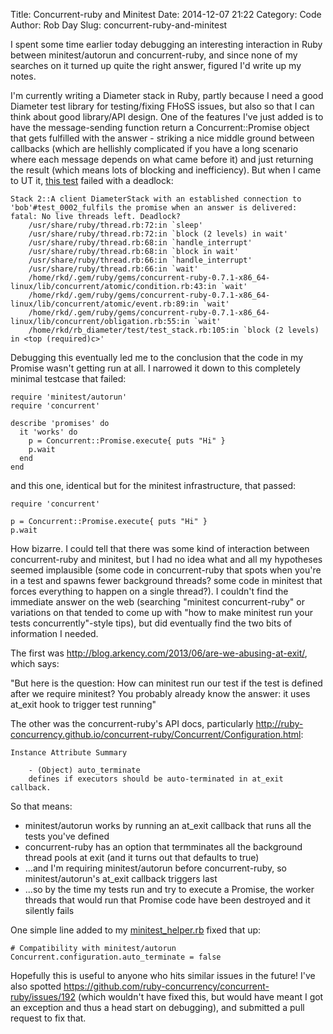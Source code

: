 Title: Concurrent-ruby and Minitest
Date: 2014-12-07 21:22
Category: Code
Author: Rob Day
Slug: concurrent-ruby-and-minitest

I spent some time earlier today debugging an interesting interaction in Ruby between minitest/autorun and concurrent-ruby, and since none of my searches on it turned up quite the right answer, figured I'd write up my notes.

I'm currently writing a Diameter stack in Ruby, partly because I need a good Diameter test library for testing/fixing FHoSS issues, but also so that I can think about good library/API design. One of the features I've just added is to have the message-sending function return a Concurrent::Promise object that gets fulfilled with the answer - striking a nice middle ground between callbacks (which are hellishly complicated if you have a long scenario where each message depends on what came before it) and just returning the result (which means lots of blocking and inefficiency). But when I came to UT it, [this test](https://github.com/rkday/ruby-diameter/blob/762a53fc74d51c1567e0cbfee756c5371fa272ae/test/test_stack.rb#L91) failed with a deadlock:

```
Stack 2::A client DiameterStack with an established connection to 'bob'#test_0002_fulfils the promise when an answer is delivered:
fatal: No live threads left. Deadlock?
    /usr/share/ruby/thread.rb:72:in `sleep'
    /usr/share/ruby/thread.rb:72:in `block (2 levels) in wait'
    /usr/share/ruby/thread.rb:68:in `handle_interrupt'
    /usr/share/ruby/thread.rb:68:in `block in wait'
    /usr/share/ruby/thread.rb:66:in `handle_interrupt'
    /usr/share/ruby/thread.rb:66:in `wait'
    /home/rkd/.gem/ruby/gems/concurrent-ruby-0.7.1-x86_64-linux/lib/concurrent/atomic/condition.rb:43:in `wait'
    /home/rkd/.gem/ruby/gems/concurrent-ruby-0.7.1-x86_64-linux/lib/concurrent/atomic/event.rb:89:in `wait'
    /home/rkd/.gem/ruby/gems/concurrent-ruby-0.7.1-x86_64-linux/lib/concurrent/obligation.rb:55:in `wait'
    /home/rkd/rb_diameter/test/test_stack.rb:105:in `block (2 levels) in <top (required)c>'
```

Debugging this eventually led me to the conclusion that the code in my Promise wasn't getting run at all. I narrowed it down to this completely minimal testcase that failed:

```
require 'minitest/autorun'
require 'concurrent'

describe 'promises' do
  it 'works' do
    p = Concurrent::Promise.execute{ puts "Hi" }
    p.wait
  end
end
```

and this one, identical but for the minitest infrastructure, that passed:

```
require 'concurrent'

p = Concurrent::Promise.execute{ puts "Hi" }
p.wait
```

How bizarre. I could tell that there was some kind of interaction between concurrent-ruby and minitest, but I had no idea what and all my hypotheses seemed implausible (some code in concurrent-ruby that spots when you're in a test and spawns fewer background threads? some code in minitest that forces everything to happen on a single thread?). I couldn't find the immediate answer on the web (searching "minitest concurrent-ruby" or variations on that tended to come up with "how to make minitest run your tests concurrently"-style tips), but did eventually find the two bits of information I needed.

The first was <http://blog.arkency.com/2013/06/are-we-abusing-at-exit/>, which says:

"But here is the question: How can minitest run our test if the test is defined after we require minitest? You probably already know the answer: it uses at_exit hook to trigger test running"

The other was the concurrent-ruby's API docs, particularly <http://ruby-concurrency.github.io/concurrent-ruby/Concurrent/Configuration.html>:

```
Instance Attribute Summary

    - (Object) auto_terminate
    defines if executors should be auto-terminated in at_exit callback.

```

So that means:

* minitest/autorun works by running an at_exit callback that runs all the tests you've defined
* concurrent-ruby has an option that termminates all the background thread pools at exit (and it turns out that defaults to true)
* ...and I'm requiring minitest/autorun before concurrent-ruby, so minitest/autorun's at_exit callback triggers last
* ...so by the time my tests run and try to execute a Promise, the worker threads that would run that Promise code have been destroyed and it silently fails

One simple line added to my [minitest_helper.rb](https://github.com/rkday/ruby-diameter/blob/762a53fc74d51c1567e0cbfee756c5371fa272ae/test/minitest_helper.rb#L26) fixed that up:

```
# Compatibility with minitest/autorun
Concurrent.configuration.auto_terminate = false
```

Hopefully this is useful to anyone who hits similar issues in the future! I've also spotted <https://github.com/ruby-concurrency/concurrent-ruby/issues/192> (which wouldn't have fixed this, but would have meant I got an exception and thus a head start on debugging), and submitted a pull request to fix that.
